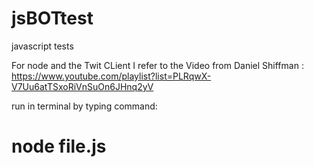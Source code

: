 # jsBOTtest
javascript tests

For node and the Twit CLient I refer to the Video from Daniel Shiffman : https://www.youtube.com/playlist?list=PLRqwX-V7Uu6atTSxoRiVnSuOn6JHnq2yV

run in terminal by typing command:
# node file.js
